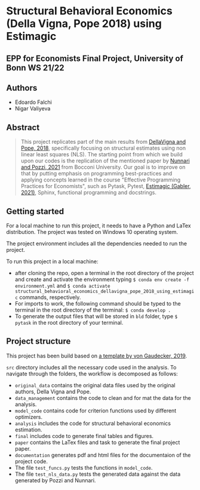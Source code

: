 # Structural Behavioral Economics (Della Vigna, Pope 2018) using Estimagic
## EPP for Economists Final Project, University of Bonn WS 21/22

## Authors
 - Edoardo Falchi
 - Nigar Valiyeva

## Abstract

> This project replicates part of the main results from [DellaVigna and Pope, 2018](https://doi.org/10.1093/restud/rdx033),
specifically focusing on structural estimates using non linear least squares (NLS). The
starting point from which we build upon our codes is the replication of the mentioned
paper by [Nunnari and Pozzi, 2021](https://github.com/MassimilianoPozzi/python_julia_structural_behavioral_economics)
from Bocconi University. Our goal is to improve on that by putting emphasis on programming best-practices and applying concepts learned
in the course "Effective Programming Practices for Economists", such as Pytask, Pytest,
[Estimagic (Gabler, 2021)](https://github.com/OpenSourceEconomics/estimagic), Sphinx, functional programming and docstrings.

## Getting started

For a local machine to run this project, it needs to have a Python and LaTex distribution.
The project was tested on Windows 10 operating system.

The project environment includes all the dependencies needed to run the project.

To run this project in a local machine:
 - after cloning the repo, open a terminal in the root directory of the project
and create and activate the environment typing `$ conda env create -f environment.yml` and `$ conda activate structural_behavioral_economics_dellavigna_pope_2018_using_estimagic` commands, respectively.
 - For imports to work, the following command should be typed to the terminal in the root directory of the terminal: `$ conda develop .`
 - To generate the output files that will be stored in `bld` folder, type `$ pytask` in the root directory of your terminal.

## Project structure

This project has been build based on [a template by von Gaudecker, 2019](https://econ-project-templates.readthedocs.io/en/stable/index.html).

`src` directory includes all the necessary code used in the analysis. To navigate through the folders, the workflow is decomposed as follows:
 - `original_data` contains the original data files used by the original authors, Della Vigna and Pope.
 - `data_management` contains the code to clean and for mat the data for the analysis.
 - `model_code` contains code for criterion functions used by different optimizers.
 - `analysis` includes the code for structural behavioral economics estimation.
 - `final` includes code to generate final tables and figures.
 - `paper` contains the LaTex files and task to generate the final project paper.
 - `documentation` generates pdf and html files for the documentaion of the project code.
 - The file `test_funcs.py` tests the functions in `model_code`.
 - The file `test_nls_data.py` tests the generated data against the data generated by Pozzi and Nunnari.

